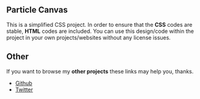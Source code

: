 ## Particle Canvas

This is a simplified CSS project. In order to ensure that the **CSS** codes are stable, **HTML** codes are included. You can use this design/code within the project in your own projects/websites without any license issues.

## Other

If you want to browse my **other projects** these links may help you, thanks.

- [Github](https://github.com/alfredsaveron)
- [Twitter](https://twitter.com/alfredsaveron)

